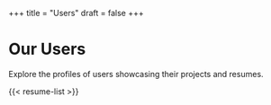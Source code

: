 +++
title = "Users"
draft = false
+++

# Our Users
Explore the profiles of users showcasing their projects and resumes.

{{< resume-list >}}
